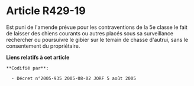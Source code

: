 # Article R429-19

Est puni de l'amende prévue pour les contraventions de la 5e classe le fait de laisser des chiens courants ou autres placés
sous sa surveillance rechercher ou poursuivre le gibier sur le terrain de chasse d'autrui, sans le consentement du
propriétaire.

**Liens relatifs à cet article**

	**Codifié par**:

	  - Décret n°2005-935 2005-08-02 JORF 5 août 2005
